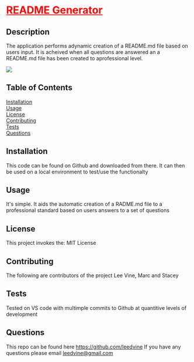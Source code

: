 

# <span style="color: red; text-decoration: underline">README Generator</span>
## Description
The application performs adynamic creation of a README.md file based on users input. It is acheived when all questions are answered an a README.md file has been created to aprofessional level.

<img src="https://img.shields.io/badge/License-MIT License-blue.svg">

## Table of Contents
[Installation](#installation)<br>
[Usage](#usage)<br>
[License](#license)<br>
[Contributing](#contributing)<br>
[Tests](#tests)<br>
[Questions](#questions)<br>

## Installation

This code can be found on Github and downloaded from there. It can then be used on a local environment to test/use the functionalty 

## Usage

It's simple. It aids the automatic creation of a RADME.md file to a professional standard based on users answers to a set of questions 

## License
This project invokes the: MIT License 

## Contributing

The following are contributors of the project
Lee Vine, Marc and Stacey 

## Tests
Tested on VS code with multimple commits to Github at quantitive levels of development 

## Questions
This repo can be found here https://github.com/leedvine
If you have any questions please email leedvine@gmail.com



